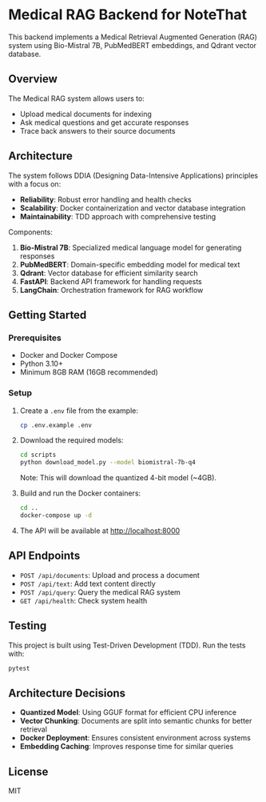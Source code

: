 # Medical RAG Backend for NoteThat

This backend implements a Medical Retrieval Augmented Generation (RAG) system using Bio-Mistral 7B, PubMedBERT embeddings, and Qdrant vector database.

## Overview

The Medical RAG system allows users to:
- Upload medical documents for indexing
- Ask medical questions and get accurate responses
- Trace back answers to their source documents

## Architecture

The system follows DDIA (Designing Data-Intensive Applications) principles with a focus on:
- **Reliability**: Robust error handling and health checks
- **Scalability**: Docker containerization and vector database integration
- **Maintainability**: TDD approach with comprehensive testing

Components:
1. **Bio-Mistral 7B**: Specialized medical language model for generating responses
2. **PubMedBERT**: Domain-specific embedding model for medical text
3. **Qdrant**: Vector database for efficient similarity search
4. **FastAPI**: Backend API framework for handling requests
5. **LangChain**: Orchestration framework for RAG workflow

## Getting Started

### Prerequisites
- Docker and Docker Compose
- Python 3.10+
- Minimum 8GB RAM (16GB recommended)

### Setup

1. Create a `.env` file from the example:
   ```bash
   cp .env.example .env
   ```

2. Download the required models:
   ```bash
   cd scripts
   python download_model.py --model biomistral-7b-q4
   ```
   Note: This will download the quantized 4-bit model (~4GB).

3. Build and run the Docker containers:
   ```bash
   cd ..
   docker-compose up -d
   ```

4. The API will be available at [http://localhost:8000](http://localhost:8000)

## API Endpoints

- `POST /api/documents`: Upload and process a document
- `POST /api/text`: Add text content directly
- `POST /api/query`: Query the medical RAG system
- `GET /api/health`: Check system health

## Testing

This project is built using Test-Driven Development (TDD). Run the tests with:

```bash
pytest
```

## Architecture Decisions

- **Quantized Model**: Using GGUF format for efficient CPU inference
- **Vector Chunking**: Documents are split into semantic chunks for better retrieval
- **Docker Deployment**: Ensures consistent environment across systems
- **Embedding Caching**: Improves response time for similar queries

## License

MIT
